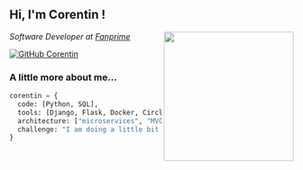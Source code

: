 <h2> Hi, I'm Corentin ! </h2>
<img align='right' src="https://media.giphy.com/media/LMt9638dO8dftAjtco/giphy.gif" width="230">
<p><em>Software Developer at <a href="http://www.fanprime.io">Fanprime</a>
</em></p>


[![GitHub Corentin](https://img.shields.io/github/followers/cocorico84?label=follow&style=social)](https://github.com/Cocorico84)


### A little more about me...  

```python
corentin = {
  code: [Python, SQL],
  tools: [Django, Flask, Docker, CircleIC, Heroku],
  architecture: ["microservices", "MVC", "MVT"],
  challenge: "I am doing a little bit better every day !"
}
```
